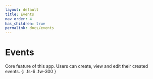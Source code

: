 ```yaml
---
layout: default
title: Events
nav_order: 4
has_children: true
permalink: docs/events
---
```


# Events

Core feature of this app. Users can create, view and edit their created events.
{: .fs-6 .fw-300 }
